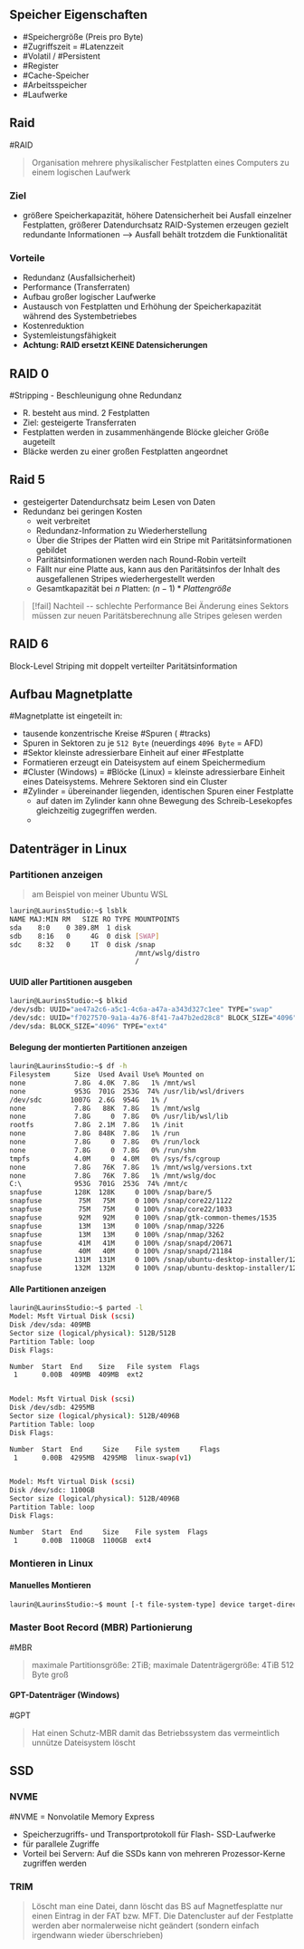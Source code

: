 ## Speicher Eigenschaften
* #Speichergröße (Preis pro Byte)
* #Zugriffszeit = #Latenzzeit
* #Volatil / #Persistent
* #Register
* #Cache-Speicher
* #Arbeitsspeicher
* #Laufwerke 

## Raid
#RAID

>Organisation mehrere physikalischer Festplatten eines Computers zu einem logischen Laufwerk

### Ziel
* größere Speicherkapazität, höhere Datensicherheit bei Ausfall einzelner Festplatten, größerer Datendurchsatz
RAID-Systemen erzeugen gezielt redundante Informationen --> Ausfall behält trotzdem die Funktionalität
### Vorteile
* Redundanz (Ausfallsicherheit)
* Performance (Transferraten)
* Aufbau großer logischer Laufwerke
* Austausch von Festplatten und Erhöhung der Speicherkapazität während des Systembetriebes
* Kostenreduktion
* Systemleistungsfähigkeit
*  **Achtung: RAID ersetzt KEINE Datensicherungen**
## RAID 0
#Stripping - Beschleunigung ohne Redundanz
* R. besteht aus mind. 2 Festplatten
* Ziel: gesteigerte Transferraten
* Festplatten werden in zusammenhängende Blöcke gleicher Größe augeteilt
* Bläcke werden zu einer großen Festplatten angeordnet

## Raid 5
* gesteigerter Datendurchsatz beim Lesen von Daten
* Redundanz bei geringen Kosten
	* weit verbreitet
	* Redundanz-Information zu Wiederherstellung
	* Über die Stripes der Platten wird ein Stripe mit Paritätsinformationen gebildet
	* Paritätsinformationen werden nach Round-Robin verteilt
	* Fällt nur eine Platte aus, kann aus den Paritätsinfos der Inhalt des ausgefallenen Stripes wiederhergestellt werden
	* Gesamtkapazität bei $n$ Platten: $(n-1) * Plattengröße$
>[!fail] Nachteil -- schlechte Performance
>Bei Änderung eines Sektors müssen zur neuen Paritätsberechnung alle Stripes gelesen werden
## RAID 6
Block-Level Striping mit doppelt verteilter Paritätsinformation


## Aufbau Magnetplatte
#Magnetplatte ist eingeteilt in:
* tausende konzentrische Kreise #Spuren ( #tracks)
* Spuren in Sektoren zu je `512 Byte` (neuerdings `4096 Byte` = AFD)
* #Sektor kleinste adressierbare Einheit auf einer #Festplatte
* Formatieren erzeugt ein Dateisystem auf einem Speichermedium
* #Cluster (Windows)  = #Blöcke (Linux) = kleinste adressierbare Einheit eines Dateisystems. Mehrere Sektoren sind ein Cluster
* #Zylinder = übereinander liegenden, identischen Spuren einer Festplatte
	* auf daten im Zylinder kann ohne Bewegung des Schreib-Lesekopfes gleichzeitig zugegriffen werden.
	* 



## Datenträger in Linux

### Partitionen anzeigen
>am Beispiel von meiner Ubuntu WSL
```bash
laurin@LaurinsStudio:~$ lsblk
NAME MAJ:MIN RM   SIZE RO TYPE MOUNTPOINTS
sda    8:0    0 389.8M  1 disk
sdb    8:16   0     4G  0 disk [SWAP]
sdc    8:32   0     1T  0 disk /snap
                               /mnt/wslg/distro
                               /
```
#### UUID aller Partitionen ausgeben
```bash
laurin@LaurinsStudio:~$ blkid
/dev/sdb: UUID="ae47a2c6-a5c1-4c6a-a47a-a343d327c1ee" TYPE="swap"
/dev/sdc: UUID="f7027570-9a1a-4a76-8f41-7a47b2ed28c8" BLOCK_SIZE="4096" TYPE="ext4"
/dev/sda: BLOCK_SIZE="4096" TYPE="ext4"
```
#### Belegung der montierten Partitionen anzeigen
```bash
laurin@LaurinsStudio:~$ df -h
Filesystem      Size  Used Avail Use% Mounted on
none            7.8G  4.0K  7.8G   1% /mnt/wsl
none            953G  701G  253G  74% /usr/lib/wsl/drivers
/dev/sdc       1007G  2.6G  954G   1% /
none            7.8G   88K  7.8G   1% /mnt/wslg
none            7.8G     0  7.8G   0% /usr/lib/wsl/lib
rootfs          7.8G  2.1M  7.8G   1% /init
none            7.8G  848K  7.8G   1% /run
none            7.8G     0  7.8G   0% /run/lock
none            7.8G     0  7.8G   0% /run/shm
tmpfs           4.0M     0  4.0M   0% /sys/fs/cgroup
none            7.8G   76K  7.8G   1% /mnt/wslg/versions.txt
none            7.8G   76K  7.8G   1% /mnt/wslg/doc
C:\             953G  701G  253G  74% /mnt/c
snapfuse        128K  128K     0 100% /snap/bare/5
snapfuse         75M   75M     0 100% /snap/core22/1122
snapfuse         75M   75M     0 100% /snap/core22/1033
snapfuse         92M   92M     0 100% /snap/gtk-common-themes/1535
snapfuse         13M   13M     0 100% /snap/nmap/3226
snapfuse         13M   13M     0 100% /snap/nmap/3262
snapfuse         41M   41M     0 100% /snap/snapd/20671
snapfuse         40M   40M     0 100% /snap/snapd/21184
snapfuse        131M  131M     0 100% /snap/ubuntu-desktop-installer/1284
snapfuse        132M  132M     0 100% /snap/ubuntu-desktop-installer/1286
```
#### Alle Partitionen anzeigen
```bash
laurin@LaurinsStudio:~$ parted -l
Model: Msft Virtual Disk (scsi)
Disk /dev/sda: 409MB
Sector size (logical/physical): 512B/512B
Partition Table: loop
Disk Flags:

Number  Start  End    Size   File system  Flags
 1      0.00B  409MB  409MB  ext2


Model: Msft Virtual Disk (scsi)
Disk /dev/sdb: 4295MB
Sector size (logical/physical): 512B/4096B
Partition Table: loop
Disk Flags:

Number  Start  End     Size    File system     Flags
 1      0.00B  4295MB  4295MB  linux-swap(v1)


Model: Msft Virtual Disk (scsi)
Disk /dev/sdc: 1100GB
Sector size (logical/physical): 512B/4096B
Partition Table: loop
Disk Flags:

Number  Start  End     Size    File system  Flags
 1      0.00B  1100GB  1100GB  ext4
```

### Montieren in Linux
#### Manuelles Montieren
```bash
laurin@LaurinsStudio:~$ mount [-t file-system-type] device target-directory
```

### Master Boot Record (MBR) Partionierung
#MBR
> maximale Partitionsgröße: 2TiB; maximale Datenträgergröße: 4TiB
> 512 Byte groß

#### GPT-Datenträger (Windows)
#GPT 
>Hat einen Schutz-MBR damit das Betriebssystem das vermeintlich unnütze Dateisystem löscht


## SSD
### NVME
#NVME = Nonvolatile Memory Express
* Speicherzugriffs- und Transportprotokoll für Flash- SSD-Laufwerke
* für parallele Zugriffe
* Vorteil bei Servern: Auf die SSDs kann von mehreren Prozessor-Kerne zugriffen werden

### TRIM

>Löscht man eine Datei, dann löscht das BS auf Magnetfesplatte nur einen Eintrag in der FAT bzw. MFT. Die Datencluster auf der Festplatte werden aber normalerweise nicht geändert (sondern einfach irgendwann wieder überschrieben)